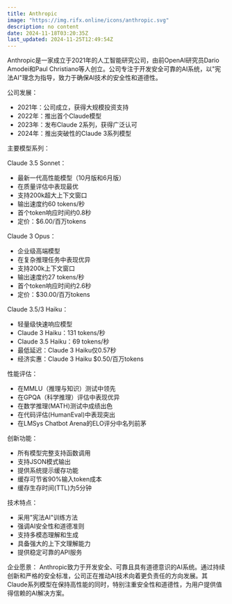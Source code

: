 ```yaml
---
title: Anthropic
image: "https://img.rifx.online/icons/anthropic.svg"
description: no content
date: 2024-11-18T03:20:35Z
last_updated: 2024-11-25T12:49:54Z
---
```


Anthropic是一家成立于2021年的人工智能研究公司，由前OpenAI研究员Dario Amodei和Paul Christiano等人创立。公司专注于开发安全可靠的AI系统，以"宪法AI"理念为指导，致力于确保AI技术的安全性和道德性。

公司发展：
- 2021年：公司成立，获得大规模投资支持
- 2022年：推出首个Claude模型
- 2023年：发布Claude 2系列，获得广泛认可
- 2024年：推出突破性的Claude 3系列模型

主要模型系列：

Claude 3.5 Sonnet：
- 最新一代高性能模型（10月版和6月版）
- 在质量评估中表现最优
- 支持200k超大上下文窗口
- 输出速度约60 tokens/秒
- 首个token响应时间约0.8秒
- 定价：$6.00/百万tokens

Claude 3 Opus：
- 企业级高端模型
- 在复杂推理任务中表现优异
- 支持200k上下文窗口
- 输出速度约27 tokens/秒
- 首个token响应时间约2.6秒
- 定价：$30.00/百万tokens

Claude 3.5/3 Haiku：
- 轻量级快速响应模型
- Claude 3 Haiku：131 tokens/秒
- Claude 3.5 Haiku：69 tokens/秒
- 最低延迟：Claude 3 Haiku仅0.57秒
- 经济实惠：Claude 3 Haiku $0.50/百万tokens

性能评估：
- 在MMLU（推理与知识）测试中领先
- 在GPQA（科学推理）评估中表现优异
- 在数学推理(MATH)测试中成绩出色
- 在代码评估(HumanEval)中表现突出
- 在LMSys Chatbot Arena的ELO评分中名列前茅

创新功能：
- 所有模型完整支持函数调用
- 支持JSON模式输出
- 提供系统提示缓存功能
- 缓存可节省90%输入token成本
- 缓存生存时间(TTL)为5分钟

技术特点：
- 采用"宪法AI"训练方法
- 强调AI安全性和道德准则
- 支持多模态理解和生成
- 具备强大的上下文理解能力
- 提供稳定可靠的API服务

企业愿景：
Anthropic致力于开发安全、可靠且具有道德意识的AI系统。通过持续创新和严格的安全标准，公司正在推动AI技术向着更负责任的方向发展。其Claude系列模型在保持高性能的同时，特别注重安全性和道德性，为用户提供值得信赖的AI解决方案。


